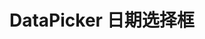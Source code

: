 # DataPicker 日期选择框

<template>
	<coding>
		<y-date-picker placement="bottom-left" :offset="-22"></y-date-picker>	
	</coding>
	<coding>
		<y-month-picker placement="bottom-left" :offset="-22"></y-month-picker>	
	</coding>
</template>